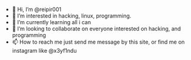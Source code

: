 - 👋 Hi, I’m @reipir001
- 👀 I’m interested in hacking, linux, programming.
- 🌱 I’m currently learning all i can
- 💞️ I’m looking to collaborate on everyone interested on hacking, and programming
- 📫 How to reach me just send me message by this site, or find me on instagram like @x3yf1ndu

<!---
reipir001/reipir001 is a ✨ special ✨ repository because its `README.md` (this file) appears on your GitHub profile.
You can click the Preview link to take a look at your changes.
--->
